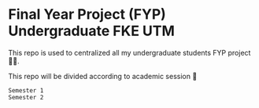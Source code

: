 # Final Year Project (FYP) Undergraduate FKE UTM

This repo is used to centralized all my undergraduate students FYP project 🧑‍🎓. 

This repo will be divided according to academic session 🏫
```
Semester 1
Semester 2
```

